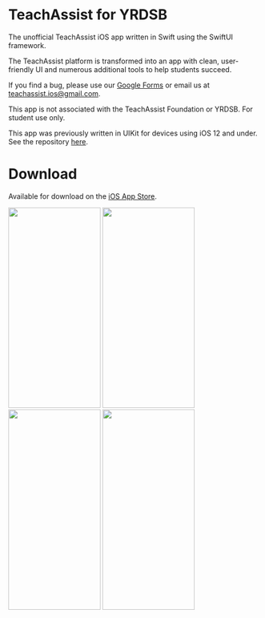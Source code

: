 # TeachAssist for YRDSB

The unofficial TeachAssist iOS app written in Swift using the SwiftUI framework.

The TeachAssist platform is transformed into an app with clean, user-friendly UI and numerous additional tools to help students succeed.

If you find a bug, please use our [Google Forms](https://docs.google.com/forms/d/e/1FAIpQLSe1rl77TVf8BO1nt-CNlovleFo6wDpiYY-YQclaAxcQWI0AEw/viewform) or email us at teachassist.ios@gmail.com.

This app is not associated with the TeachAssist Foundation or YRDSB. For student use only.

This app was previously written in UIKit for devices using iOS 12 and under. See the repository [here](https://github.com/york-wei/TeachAssist-for-YRDSB-OLD).

# Download
Available for download on the [iOS App Store](https://apps.apple.com/ca/app/teachassist-for-yrdsb/id1479482556).

<p align="left">
    <img src="https://user-images.githubusercontent.com/49313072/90061637-67af7f00-dcb4-11ea-8d64-9c62eae3f195.jpg" width="184px" height="400px">
    <img src="https://user-images.githubusercontent.com/49313072/90061639-68481580-dcb4-11ea-8d61-8b1ccc98107f.jpg" width="184px" height="400px">
    <img src="https://user-images.githubusercontent.com/49313072/90061640-68e0ac00-dcb4-11ea-838b-c9f2482a879f.jpg" width="184px" height="400px">
    <img src="https://user-images.githubusercontent.com/49313072/90061641-68e0ac00-dcb4-11ea-8adf-ba3fb2805b7c.jpg" width="184px" height="400px">
 </p>
